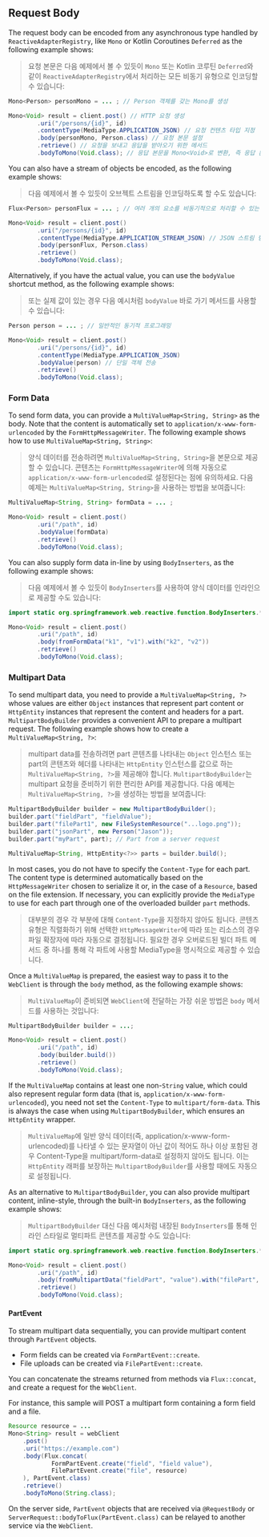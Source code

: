 ## Request Body

The request body can be encoded from any asynchronous type handled by `ReactiveAdapterRegistry`, like `Mono` or Kotlin Coroutines `Deferred` as the following example shows:

> 요청 본문은 다음 예제에서 볼 수 있듯이 `Mono` 또는 Kotlin 코루틴 `Deferred`와 같이 `ReactiveAdapterRegistry`에서 처리하는 모든 비동기 유형으로 인코딩할 수 있습니다:

``` java
Mono<Person> personMono = ... ; // Person 객체를 갖는 Mono를 생성

Mono<Void> result = client.post() // HTTP 요청 생성
		.uri("/persons/{id}", id)
		.contentType(MediaType.APPLICATION_JSON) // 요청 컨텐츠 타입 지정
		.body(personMono, Person.class) // 요청 본문 설정
		.retrieve() // 요청을 보내고 응답을 받아오기 위한 메서드
		.bodyToMono(Void.class); // 응답 본문을 Mono<Void>로 변환, 즉 응답 본문을 처리하지 않고 상태만 살펴보겠다는 의미
```

You can also have a stream of objects be encoded, as the following example shows:

> 다음 예제에서 볼 수 있듯이 오브젝트 스트림을 인코딩하도록 할 수도 있습니다:

``` java
Flux<Person> personFlux = ... ; // 여러 개의 요소를 비동기적으로 처리할 수 있는 리액티브 타입

Mono<Void> result = client.post()
		.uri("/persons/{id}", id)
		.contentType(MediaType.APPLICATION_STREAM_JSON) // JSON 스트림 형식으로 데이터를 처리
		.body(personFlux, Person.class)
		.retrieve()
		.bodyToMono(Void.class);
```

Alternatively, if you have the actual value, you can use the `bodyValue` shortcut method, as the following example shows:

> 또는 실제 값이 있는 경우 다음 예시처럼 `bodyValue` 바로 가기 메서드를 사용할 수 있습니다:

``` java
Person person = ... ; // 일반적인 동기적 프로그래밍

Mono<Void> result = client.post()
		.uri("/persons/{id}", id)
		.contentType(MediaType.APPLICATION_JSON)
		.bodyValue(person) // 단일 객체 전송
		.retrieve()
		.bodyToMono(Void.class);
```

### Form Data

To send form data, you can provide a `MultiValueMap<String, String>` as the body. Note that the content is automatically set to `application/x-www-form-urlencoded` by the `FormHttpMessageWriter`. The following example shows how to use `MultiValueMap<String, String>`:

> 양식 데이터를 전송하려면 `MultiValueMap<String, String>`을 본문으로 제공할 수 있습니다. 콘텐츠는 `FormHttpMessageWriter`에 의해 자동으로 `application/x-www-form-urlencoded`로 설정된다는 점에 유의하세요. 다음 예제는 `MultiValueMap<String, String>`을 사용하는 방법을 보여줍니다:

``` java
MultiValueMap<String, String> formData = ... ;

Mono<Void> result = client.post()
		.uri("/path", id)
		.bodyValue(formData)
		.retrieve()
		.bodyToMono(Void.class);
```

You can also supply form data in-line by using `BodyInserters`, as the following example shows:

> 다음 예제에서 볼 수 있듯이 `BodyInserters`를 사용하여 양식 데이터를 인라인으로 제공할 수도 있습니다:

``` java
import static org.springframework.web.reactive.function.BodyInserters.*;

Mono<Void> result = client.post()
		.uri("/path", id)
		.body(fromFormData("k1", "v1").with("k2", "v2"))
		.retrieve()
		.bodyToMono(Void.class);
```

### Multipart Data

To send multipart data, you need to provide a `MultiValueMap<String, ?>` whose values are either `Object` instances that represent part content or `HttpEntity` instances that represent the content and headers for a part. `MultipartBodyBuilder` provides a convenient API to prepare a multipart request. The following example shows how to create a `MultiValueMap<String, ?>`:

> multipart data를 전송하려면 part 콘텐츠를 나타내는 `Object` 인스턴스 또는 part의 콘텐츠와 헤더를 나타내는 `HttpEntity` 인스턴스를 값으로 하는 `MultiValueMap<String, ?>`을 제공해야 합니다. `MultipartBodyBuilder`는 multipart 요청을 준비하기 위한 편리한 API를 제공합니다. 다음 예제는 `MultiValueMap<String, ?>`을 생성하는 방법을 보여줍니다:

``` java
MultipartBodyBuilder builder = new MultipartBodyBuilder();
builder.part("fieldPart", "fieldValue");
builder.part("filePart1", new FileSystemResource("...logo.png"));
builder.part("jsonPart", new Person("Jason"));
builder.part("myPart", part); // Part from a server request

MultiValueMap<String, HttpEntity<?>> parts = builder.build();
```

In most cases, you do not have to specify the `Content-Type` for each part. The content type is determined automatically based on the `HttpMessageWriter` chosen to serialize it or, in the case of a `Resource`, based on the file extension. If necessary, you can explicitly provide the `MediaType` to use for each part through one of the overloaded builder `part` methods.

> 대부분의 경우 각 부분에 대해 `Content-Type`을 지정하지 않아도 됩니다. 콘텐츠 유형은 직렬화하기 위해 선택한 `HttpMessageWriter`에 따라 또는 리소스의 경우 파일 확장자에 따라 자동으로 결정됩니다. 필요한 경우 오버로드된 빌더 파트 메서드 중 하나를 통해 각 파트에 사용할 MediaType을 명시적으로 제공할 수 있습니다.

Once a `MultiValueMap` is prepared, the easiest way to pass it to the `WebClient` is through the `body` method, as the following example shows:

> `MultiValueMap`이 준비되면 `WebClient`에 전달하는 가장 쉬운 방법은 `body` 메서드를 사용하는 것입니다:

``` java
MultipartBodyBuilder builder = ...;

Mono<Void> result = client.post()
		.uri("/path", id)
		.body(builder.build())
		.retrieve()
		.bodyToMono(Void.class);
```

If the `MultiValueMap` contains at least one non-`String` value, which could also represent regular form data (that is, `application/x-www-form-urlencoded`), you need not set the `Content-Type` to `multipart/form-data`. This is always the case when using `MultipartBodyBuilder`, which ensures an `HttpEntity` wrapper.

> `MultiValueMap`에 일반 양식 데이터(즉, application/x-www-form-urlencoded)를 나타낼 수 있는 문자열이 아닌 값이 적어도 하나 이상 포함된 경우 Content-Type을 multipart/form-data로 설정하지 않아도 됩니다. 이는 `HttpEntity` 래퍼를 보장하는 `MultipartBodyBuilder`를 사용할 때에도 자동으로 설정됩니다.

As an alternative to `MultipartBodyBuilder`, you can also provide multipart content, inline-style, through the built-in `BodyInserters`, as the following example shows:

> `MultipartBodyBuilder` 대신 다음 예시처럼 내장된 `BodyInserters`를 통해 인라인 스타일로 멀티파트 콘텐츠를 제공할 수도 있습니다:

``` java
import static org.springframework.web.reactive.function.BodyInserters.*;

Mono<Void> result = client.post()
		.uri("/path", id)
		.body(fromMultipartData("fieldPart", "value").with("filePart", resource))
		.retrieve()
		.bodyToMono(Void.class);
```

#### PartEvent

To stream multipart data sequentially, you can provide multipart content through `PartEvent` objects.

- Form fields can be created via `FormPartEvent::create`.
- File uploads can be created via `FilePartEvent::create`.

You can concatenate the streams returned from methods via `Flux::concat`, and create a request for the `WebClient`.

For instance, this sample will POST a multipart form containing a form field and a file.

``` java
Resource resource = ...
Mono<String> result = webClient
    .post()
    .uri("https://example.com")
    .body(Flux.concat(
            FormPartEvent.create("field", "field value"),
            FilePartEvent.create("file", resource)
    ), PartEvent.class)
    .retrieve()
    .bodyToMono(String.class);
```

On the server side, `PartEvent` objects that are received via `@RequestBody` or `ServerRequest::bodyToFlux(PartEvent.class)` can be relayed to another service via the `WebClient`.
